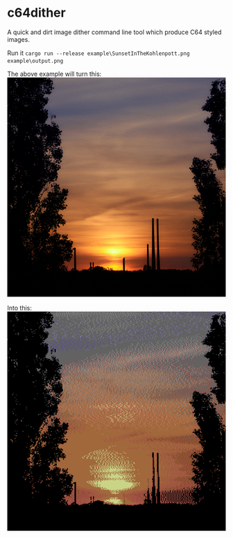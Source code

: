 # c64dither
A quick and dirt image dither command line tool which produce C64 styled images.

Run it ```cargo run --release example\SunsetInTheKohlenpott.png example\output.png```

The above example will turn this:
![Example input](example/SunsetInTheKohlenpott.jpg)

Into this:
![Example output](example/output.png)
